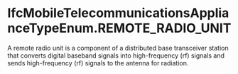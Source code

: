 IfcMobileTelecommunicationsApplianceTypeEnum.REMOTE_RADIO_UNIT
==============================================================
A remote radio unit is a component of a distributed base transceiver station
that converts digital baseband signals into high-frequency (rf) signals and
sends high-frequency (rf) signals to the antenna for radiation.  


